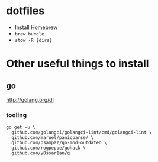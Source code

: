 dotfiles
========

- Install [Homebrew](https://brew.sh/)
- `brew bundle`
- `stow -R [dirs]`

# Other useful things to install

## go

http://golang.org/dl

### tooling

    go get -u \
      github.com/golangci/golangci-lint/cmd/golangci-lint \
      github.com/maruel/panicparse/ \
      github.com/psampaz/go-mod-outdated \
      github.com/rogpeppe/gohack \
      github.com/y0ssar1an/q
